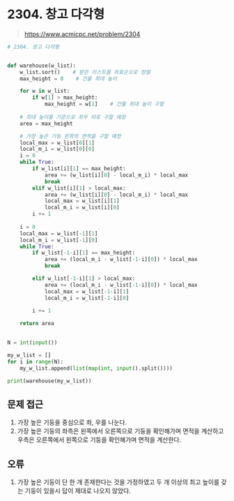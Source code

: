 # 2304. 창고 다각형

> https://www.acmicpc.net/problem/2304

```python
# 2304. 창고 다각형


def warehouse(w_list):
    w_list.sort()    # 받은 리스트를 좌표순으로 정렬
    max_height = 0    # 건물 최대 높이

    for w in w_list:
        if w[1] > max_height:
            max_height = w[1]    # 건물 최대 높이 구함
      
    # 최대 높이를 기준으로 좌우 따로 구할 예정
    area = max_height

    # 가장 높은 기둥 왼쪽의 면적을 구할 예정
    local_max = w_list[0][1]
    local_m_i = w_list[0][0]
    i = 0
    while True:
        if w_list[i][1] == max_height:
            area += (w_list[i][0] - local_m_i) * local_max
            break
        elif w_list[i][1] > local_max:
            area += (w_list[i][0] - local_m_i) * local_max
            local_max = w_list[i][1]
            local_m_i = w_list[i][0]
        i += 1
    
    i = 0
    local_max = w_list[-1][1]
    local_m_i = w_list[-1][0]
    while True:
        if w_list[-1-i][1] == max_height:
            area += (local_m_i - w_list[-1-i][0]) * local_max
            break

        elif w_list[-1-i][1] > local_max:
            area += (local_m_i - w_list[-1-i][0]) * local_max
            local_max = w_list[-1-i][1]
            local_m_i = w_list[-1-i][0]
            
        i += 1

    return area

    
N = int(input())

my_w_list = []
for i in range(N):
    my_w_list.append(list(map(int, input().split())))

print(warehouse(my_w_list))
```



## 문제 접근

1. 가장 높은 기둥을 중심으로 좌, 우를 나눈다.
2. 가장 높은 기둥의 좌측은 왼쪽에서 오른쪽으로 기둥을 확인해가며 면적을 계산하고 우측은 오른쪽에서 왼쪽으로 기둥을 확인해가며 면적을 계산한다.



## 오류

1. 가장 높은 기둥이 단 한 개 존재한다는 것을 가정하였고 두 개 이상의 최고 높이를 갖는 기둥이 있을시 답이 제대로 나오지 않았다.